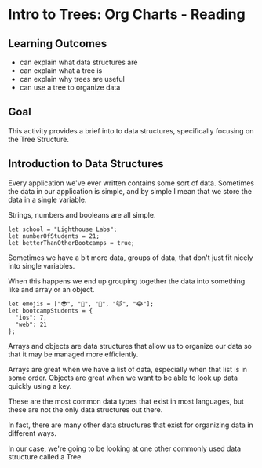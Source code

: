 # Intro to Trees: Org Charts - Reading

## Learning Outcomes

  * can explain what data structures are
  * can explain what a tree is
  * can explain why trees are useful
  * can use a tree to organize data

## Goal
This activity provides a brief into to data structures, specifically focusing on the Tree Structure.

## Introduction to Data Structures
Every application we've ever written contains some sort of data. Sometimes the data in our application is simple, and by simple I mean that we store the data in a single variable.

Strings, numbers and booleans are all simple.

    let school = "Lighthouse Labs";
    let numberOfStudents = 21;
    let betterThanOtherBootcamps = true;


Sometimes we have a bit more data, groups of data, that don't just fit nicely into single variables. 

When this happens we end up grouping together the data into something like and array or an object.

    let emojis = ["😎", "💩", "🤗", "😼", "😂"];
    let bootcampStudents = {
      "ios": 7,
      "web": 21
    };


Arrays and objects are data structures that allow us to organize our data so that it may be managed more efficiently.

Arrays are great when we have a list of data, especially when that list is in some order. Objects are great when we want to be able to look up data quickly using a key. 

These are the most common data types that exist in most languages, but these are not the only data structures out there. 

In fact, there are many other data structures that exist for organizing data in different ways.

In our case, we're going to be looking at one other commonly used data structure called a Tree.